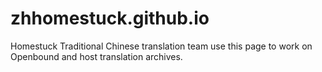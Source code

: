 # zhhomestuck.github.io
Homestuck Traditional Chinese translation team use this page to work on Openbound and host translation archives.
